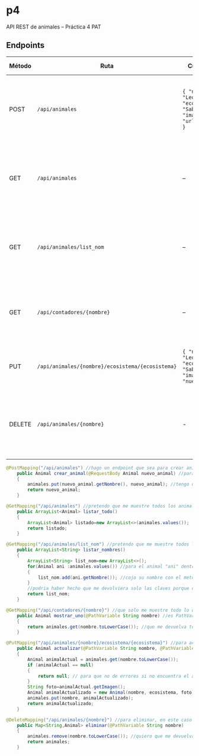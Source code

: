 # p4
API REST de animales – Práctica 4 PAT

## Endpoints

| Método | Ruta                        | Cuerpo (JSON)                                                                 | Descripción                                                         | Posibles respuestas |
|--------|-----------------------------|-------------------------------------------------------------------------------|----------------------------------------------------------------------|---------------------|
| POST   | `/api/animales`            | `{ "nombre": "León", "ecosistema": "Sabana", "imagen": "url_de_la_imagen" }` | crear animales nuevos segun las peticiones y que emplee las clases y funciones definidas en el model y lo guarde                                     | 200 OK, 400 Bad Request |
| GET    | `/api/animales`            | –                                                                             |  mostrar todos los animales con sus caracteristicas ya que en la peticion no especifica un animal en concreto              | 200 OK             |
| GET    | `/api/animales/list_nom`   | –                                                                             | mostrar todos los **NOMBRES** de los animales ya que en la peticion no especifican un animal en concreto        | 200 OK             |
| GET    | `/api/contadores/{nombre}` | –                                                                             | mostrar todo lo que define a un animal en concreto porque en la peticion especifica que animal ver           | 200 OK, 404 Not Found |
| PUT   | `/api/animales/{nombre}/ecosistema/{ecosistema}`            | `{ "nombre": "León", "ecosistema": "Sabana", "imagen": "nueva_url" }`  | actualizar el ecosistema a partir del nombre que el usuario ponga a actualizar | 200 OK, 404 Not Found |definidas en el model y lo guarda       
| DELETE   | `/api/animales/{nombre}`            | - |  eliminar, en este caso del diccionario animales, un animal concreto, usando el nombre de este | 200 OK, 404 Not Found |


```java
@PostMapping("/api/animales") //hago un endpoint que sea para crear animales nuevos segun las peticiones y que emplee las clases y funciones definidas en el model
    public Animal crear_animal(@RequestBody Animal nuevo_animal) //para que con el json que me den en la peticion se me cree un objeto animal
    {
        animales.put(nuevo_animal.getNombre(), nuevo_animal); //tengo que meter en el diccionario tanto el nombre del animal como el animal en si animal que estan creando
        return nuevo_animal;
    }

@GetMapping("/api/animales") //pretendo que me muestre todos los animales con sus caracteristicas ya que en la peticion no me estan especificando uno en concreto
    public ArrayList<Animal> listar_todo()
    {
        ArrayList<Animal> listado=new ArrayList<>(animales.values());
        return listado;
    }

@GetMapping("/api/animales/list_nom") //pretendo que me muestre todos los NOMBRES de los animales ya que en la peticion no me estan especificando uno en concreto
    public ArrayList<String> listar_nombres()
    {
        ArrayList<String> list_nom=new ArrayList<>();
        for(Animal ani :animales.values()) //para el animal "ani" dentro de los valores de los animales
        {
            list_nom.add(ani.getNombre()); //cojo su nombre con el metodo que tengo en el model
        }
        //podria haber hecho que me devolviera solo las claves porque coinciden con el nombre--> return(animales.keySet());
        return list_nom;
    }

@GetMapping("/api/contadores/{nombre}") //que solo me muestre todo lo que define a un animal en concreto porque en la peticion me habran especificado que animal ver
    public Animal mostrar_uno(@PathVariable String nombre) //es PathVariable porque el {nombre} que espera recibir va cambiando segun la peticion que haga el usuario
    {
        return animales.get(nombre.toLowerCase()); //que me devuelva toda la info del animal concreto que me estan pidiendo en la peticion
    }

@PutMapping("/api/animales/{nombre}/ecosistema/{ecosistema}") //para actualizar el ecosistema a partir del nombre que el usuario ponga a actualizar
    public Animal actualizar(@PathVariable String nombre, @PathVariable String ecosistema)
    {
        Animal animalActual = animales.get(nombre.toLowerCase());
        if (animalActual == null)
        {
            return null; // para que no de errores si no encuentra el animal que se pretende actualizar
        }
        String foto=animalActual.getImagen();
        Animal animalActualizado = new Animal(nombre, ecosistema, foto);
        animales.put(nombre, animalActualizado);
        return animalActualizado;
    }

@DeleteMapping("/api/animales/{nombre}") //para eliminar, en este caso del diccionario animales, un animal concreto, usando el nombre de este
    public Map<String,Animal> eliminar(@PathVariable String nombre)
    {
        animales.remove(nombre.toLowerCase()); //quiero que me devuelva el diccionario por eso elimino el animal usando su clave
        return animales;
    }
```
